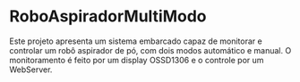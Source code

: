 # RoboAspiradorMultiModo
Este projeto apresenta um sistema embarcado capaz de monitorar e controlar um robô aspirador de pó, com dois modos automático e manual. O monitoramento é feito por um display OSSD1306 e o controle por um WebServer.
